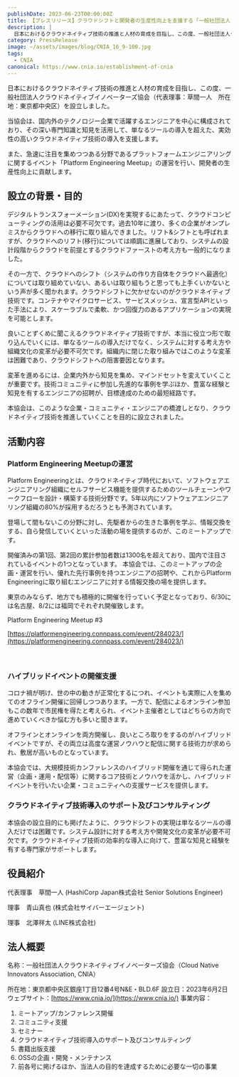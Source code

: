 ```yaml
---
publishDate: 2023-06-23T00:00:00Z
title: 【プレスリリース】クラウドシフトと開発者の生産性向上を支援する「一般社団法人 クラウドネイティブイノベーターズ協会」設立のお知らせ
description: |
  日本におけるクラウドネイティブ技術の推進と人材の育成を目指し、この度、一般社団法人クラウドネイティブイノベーターズ協会を設立しました。当協会は、国内外のテクノロジー企業で活躍するエンジニアを中心に構成されており、その深い専門知識と知見を活用して、単なるツールの導入を超えた、実効性の高いクラウドネイティブ技術の導入を支援します。
category: PressRelease
image: ~/assets/images/blog/CNIA_16_9-100.jpg
tags:
  - CNIA
canonical: https://www.cnia.io/establishment-of-cnia
---
```


日本におけるクラウドネイティブ技術の推進と人材の育成を目指し、この度、一般社団法人クラウドネイティブイノベーターズ協会（代表理事：草間一人　所在地：東京都中央区）を設立しました。

当協会は、国内外のテクノロジー企業で活躍するエンジニアを中心に構成されており、その深い専門知識と知見を活用して、単なるツールの導入を超えた、実効性の高いクラウドネイティブ技術の導入を支援します。

また、急速に注目を集めつつある分野であるプラットフォームエンジニアリングに関するイベント「Platform Engineering Meetup」の運営を行い、開発者の生産性向上に貢献します。

## 設立の背景・目的

デジタルトランスフォーメーション(DX)を実現するにあたって、クラウドコンピューティングの活用は必要不可欠です。過去10年に渡り、多くの企業がオンプレミスからクラウドへの移行に取り組んできました。リフト&シフトとも呼ばれますが、クラウドへのリフト(移行)については順調に進展しており、システムの設計段階からクラウドを前提とするクラウドファーストの考え方も一般的になりました。

その一方で、クラウドへのシフト（システムの作り方自体をクラウドへ最適化）については取り組めていない、あるいは取り組もうと思っても上手くいかないという声が多く聞かれます。クラウドシフトに欠かせないのがクラウドネイティブ技術です。コンテナやマイクロサービス、サービスメッシュ、宣言型APIといった手法により、スケーラブルで柔軟、かつ回復力のあるアプリケーションの実現を可能とします。

良いことずくめに聞こえるクラウドネイティブ技術ですが、本当に役立つ形で取り込んでいくには、単なるツールの導入だけでなく、システムに対する考え方や組織文化の変革が必要不可欠です。組織内に閉じた取り組みではこのような変革は困難であり、クラウドシフトへの阻害要因となります。

変革を進めるには、企業内外から知見を集め、マインドセットを変えていくことが重要です。技術コミュニティに参加し先進的な事例を学ぶほか、豊富な経験と知見を有するエンジニアの招聘が、目標達成のための最短経路です。

本協会は、このような企業・コミュニティ・エンジニアの橋渡しとなり、クラウドネイティブ技術を推進していくことを目的に設立されました。

## 活動内容

### Platform Engineering Meetupの運営

Platform Engineeringとは、クラウドネイティブ時代において、ソフトウェアエンジニアリング組織にセルフサービス機能を提供するためのツールチェーンやワークフローを設計・構築する技術分野です。5年以内にソフトウェアエンジニアリング組織の80%が採用するだろうとも予測されています。

登場して間もないこの分野に対し、先駆者からの生きた事例を学ぶ、情報交換をする、自ら発信していくといった活動の場を提供するのが、このミートアップです。

開催済みの第1回、第2回の累計参加者数は1300名を超えており、国内で注目されているイベントの1つとなっています。
本協会では、このミートアップの企画・運営を行い、優れた先行事例を持つエンジニアの招聘や、これからPlatform Engineeringに取り組むエンジニアに対する情報交換の場を提供します。

東京のみならず、地方でも積極的に開催を行っていく予定となっており、6/30には名古屋、8/2には福岡でそれぞれ開催致します。

Platform Engineering Meetup #3

[https://platformengineering.connpass.com/event/284023/](https://platformengineering.connpass.com/event/284023/)

　

### ハイブリッドイベントの開催支援

コロナ禍が明け、世の中の動きが正常化するにつれ、イベントも実際に人を集めてのオフライン開催に回帰しつつあります。一方で、配信によるオンライン参加もこの数年で市民権を得たと考えられ、イベント主催者としてはどちらの方向で進めていくべきか悩む方も多いと聞きます。

オフラインとオンラインを両方開催し、良いところ取りをするのがハイブリッドイベントですが、その両立は高度な運営ノウハウと配信に関する技術力が求められ、敷居が高いものとなっています。

本協会では、大規模技術カンファレンスのハイブリッド開催を通じて得られた運営（企画・運用・配信等）に関するコア技術とノウハウを活かし、ハイブリッドイベントを行いたい企業・コミュニティへの支援サービスを提供します。

### クラウドネイティブ技術導入のサポート及びコンサルティング

本協会の設立目的にも掲げたように、クラウドシフトの実現は単なるツールの導入だけでは困難です。システム設計に対する考え方や開発文化の変革が必要不可欠です。クラウドネイティブ技術の効率的な導入に向けて、豊富な知見と経験を有する専門家がサポートします。

## 役員紹介

代表理事　草間一人 (HashiCorp Japan株式会社 Senior Solutions Engineer)

理事　青山真也 (株式会社サイバーエージェント)

理事　北澤祥太 (LINE株式会社)

## 法人概要

名称：一般社団法人クラウドネイティブイノベーターズ協会（Cloud Native Innovators Association, CNIA）

所在地：東京都中央区銀座1丁⽬12番4号N&E・BLD.6F
設立日：2023年6月2日
ウェブサイト：[https://www.cnia.io/](https://www.cnia.io/)
事業内容：

1. ミートアップ/カンファレンス開催
2. コミュニティ支援
3. セミナー
4. クラウドネイティブ技術導入のサポート及びコンサルティング
5. 書籍出版支援
6. OSSの企画・開発・メンテナンス
7. 前各号に掲げるほか、当法人の目的を達成するために必要な一切の事業

